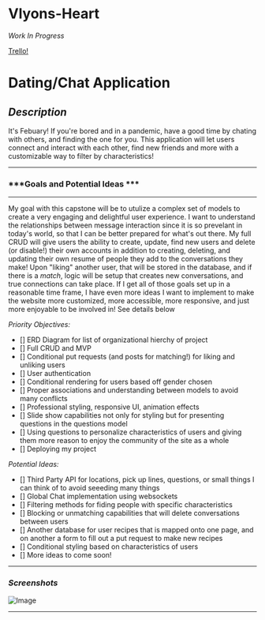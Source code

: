 # Vlyons-Heart

*Work In Progress*

[Trello!](https://trello.com/b/pfUnOjzb/dating-app)

# Dating/Chat Application 
## ***Description***
It's Febuary! If you're bored and in a pandemic, have a good time by chating with others, and finding the one for you. This application will let users connect and interact with each other, find new friends and more with a customizable way to filter by characteristics!

***
### ***Goals and Potential Ideas ***

***
My goal with this capstone will be to utulize a complex set of models to create a very engaging and delightful user experience. I want to understand the relationships between message interaction since it is so prevelant in today's world, so that I can be better prepared for what's out there. My full CRUD will give users the ability to create, update, find new users and delete (or disable!) their own accounts in addition to creating, deleting, and updating their own resume of people they add to the conversations they make! Upon "liking" another user, that will be stored in the database, and if there is a *match*, logic will be setup that creates new conversations, and true connections can take place. If I get all of those goals set up in a reasonable time frame, I have even more ideas I want to implement to make the website more customized, more accessible, more responsive, and just more enjoyable to be involved in! See details below

*Priority Objectives:*

- [] ERD Diagram for list of organizational hierchy of project
- [] Full CRUD and MVP
- [] Conditional put requests (and posts for matching!) for liking and unliking users
- [] User authentication
- [] Conditional rendering for users based off gender chosen
- [] Proper associations and understanding between models to avoid many conflicts
- [] Professional styling, responsive UI, animation effects 
- [] Slide show capabilities not only for styling but for presenting questions in the questions model
- [] Using questions to personalize characteristics of users and giving them more reason to enjoy the community of the site as a whole
- [] Deploying my project

*Potential Ideas:*

- [] Third Party API for locations, pick up lines, questions, or small things I can think of to avoid seeeding many things
- [] Global Chat implementation using websockets
- [] Filtering methods for fiding people with specific characteristics
- [] Blocking or unmatching capabilities that will delete conversations between users
- [] Another database for user recipes that is mapped onto one page, and on another a form to fill out a put request to make new recipes
- [] Conditional styling based on characteristics of users
- [] More ideas to come soon!

---

### **_Screenshots_**

![Image](https://i.imgur.com/tgiNY39.png)

---

